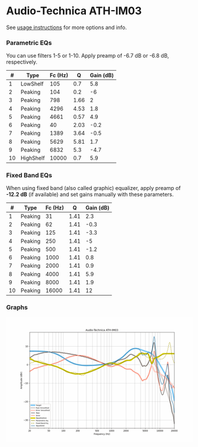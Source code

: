 # Audio-Technica ATH-IM03
See [usage instructions](https://github.com/jaakkopasanen/AutoEq#usage) for more options and info.

### Parametric EQs
You can use filters 1-5 or 1-10. Apply preamp of -6.7 dB or -6.8 dB, respectively.

|   # | Type      |   Fc (Hz) |    Q |   Gain (dB) |
|-----|-----------|-----------|------|-------------|
|   1 | LowShelf  |       105 | 0.7  |         5.8 |
|   2 | Peaking   |       104 | 0.2  |        -6   |
|   3 | Peaking   |       798 | 1.66 |         2   |
|   4 | Peaking   |      4296 | 4.53 |         1.8 |
|   5 | Peaking   |      4661 | 0.57 |         4.9 |
|   6 | Peaking   |        40 | 2.03 |        -0.2 |
|   7 | Peaking   |      1389 | 3.64 |        -0.5 |
|   8 | Peaking   |      5629 | 5.81 |         1.7 |
|   9 | Peaking   |      6832 | 5.3  |        -4.7 |
|  10 | HighShelf |     10000 | 0.7  |         5.9 |

### Fixed Band EQs
When using fixed band (also called graphic) equalizer, apply preamp of **-12.2 dB** (if available) and set gains manually with these parameters.

|   # | Type    |   Fc (Hz) |    Q |   Gain (dB) |
|-----|---------|-----------|------|-------------|
|   1 | Peaking |        31 | 1.41 |         2.3 |
|   2 | Peaking |        62 | 1.41 |        -0.3 |
|   3 | Peaking |       125 | 1.41 |        -3.3 |
|   4 | Peaking |       250 | 1.41 |        -5   |
|   5 | Peaking |       500 | 1.41 |        -1.2 |
|   6 | Peaking |      1000 | 1.41 |         0.8 |
|   7 | Peaking |      2000 | 1.41 |         0.9 |
|   8 | Peaking |      4000 | 1.41 |         5.9 |
|   9 | Peaking |      8000 | 1.41 |         1.9 |
|  10 | Peaking |     16000 | 1.41 |        12   |

### Graphs
![](./Audio-Technica%20ATH-IM03.png)
